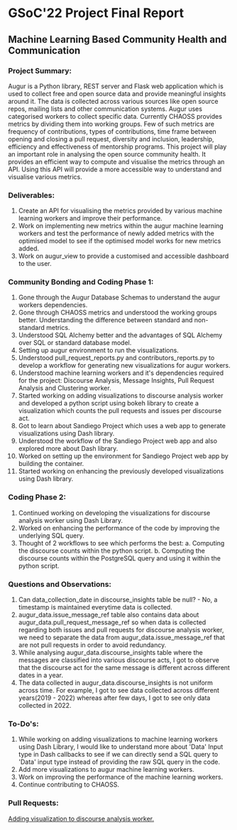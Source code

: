 # GSoC'22 Project Final Report
## Machine Learning Based Community Health and Communication
### Project Summary:
Augur is a Python library, REST server and Flask web application which is used to collect free and open source data and provide meaningful insights around it. The data is collected across various sources like open source repos, mailing lists and other communication systems. Augur uses categorised workers to collect specific data. Currently CHAOSS provides metrics by dividing them into working groups. Few of such metrics are frequency of contributions, types of contributions, time frame between opening and closing a pull request, diversity and inclusion, leadership, efficiency and effectiveness of mentorship programs. This project will play an important role in analysing the open source community health. It provides an efficient way to compute and visualise the metrics through an API. Using this API will provide a more accessible way to understand and visualise various metrics. 
### Deliverables: 
1. Create an API for visualising the metrics provided by various machine learning workers and improve their performance. 
2. Work on implementing new metrics within the augur machine learning workers and test the performance of newly added metrics with the optimised model to see if the optimised model works for new metrics added. 
3. Work on augur_view to provide a customised and accessible dashboard to the user.

### Community Bonding and Coding Phase 1:
1. Gone through the Augur Database Schemas to understand the augur workers dependencies.
2. Gone through CHAOSS metrics and understood the working groups better. Understanding the difference between standard and non-standard metrics.
3. Understood SQL Alchemy better and the advantages of SQL Alchemy over SQL or standard database model.
4. Setting up augur environment to run the visualizations.
5. Understood pull_request_reports.py and contributors_reports.py to develop a workflow for generating new visualizations for augur workers.
6. Understood machine learning workers and it's dependencies required for the project: Discourse Analysis, Message Insights, Pull Request Analysis and Clustering worker.
7. Started working on adding visualizations to discourse analysis worker and developed a python script using bokeh library to create a visualization which counts the pull requests and issues per discourse act.
8. Got to learn about Sandiego Project which uses a web app to generate visualizations using Dash library.
9. Understood the workflow of the Sandiego Project web app and also explored more about Dash library.
10. Worked on setting up the environment for Sandiego Project web app by building the container.
11. Started working on enhancing the previously developed visualizations using Dash library.

### Coding Phase 2:
1. Continued working on developing the visualizations for discourse analysis worker using Dash Library.
2. Worked on enhancing the performance of the code by improving the underlying SQL query.
3. Thought of 2 workflows to see which performs the best: 
    a.  Computing the discourse counts within the python script.
    b.  Computing the discourse counts within the PostgreSQL query and using it within the python script.

### Questions and Observations:
1. Can data_collection_date in discourse_insights table be null? - No, a timestamp is maintained everytime data is collected.
2. augur_data.issue_message_ref table also contains data about augur_data.pull_request_message_ref so when data is collected regarding both issues and pull requests for discourse analysis worker, we need to separate the data from augur_data.issue_message_ref that are not pull requests in order to avoid redundancy.
3. While analysing augur_data.discourse_insights table where the messages are classified into various discourse acts, I got to observe that the discourse act for the same message is different across different dates in a year.
4. The data collected in augur_data.discourse_insights is not uniform across time. For example, I got to see data collected across different years(2019 - 2022) whereas after few days, I got to see only data collected in 2022.

### To-Do's:
1. While working on adding visualizations to machine learning workers using Dash Library, I would like to understand more about 'Data' Input type in Dash callbacks to see if we can directly send a SQL query to 'Data' input type instead of providing the raw SQL query in the code.
2. Add more visualizations to augur machine learning workers.
3. Work on improving the performance of the machine learning workers.
4. Continue contributing to CHAOSS.

### Pull Requests:
[Adding visualization to discourse analysis worker.](https://github.com/sandiego-rh/explorer/pull/150)

